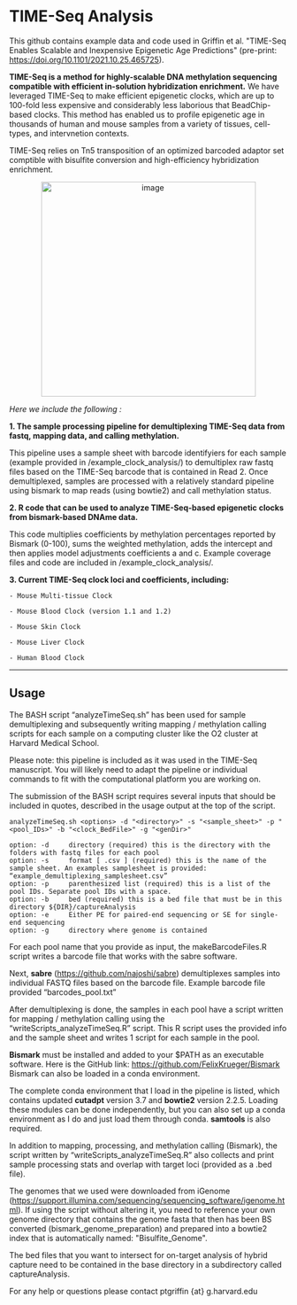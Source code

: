 # TIME-Seq Analysis 

This github contains example data and code used in Griffin et al. "TIME-Seq Enables Scalable and Inexpensive Epigenetic Age Predictions" (pre-print: https://doi.org/10.1101/2021.10.25.465725).

**TIME-Seq is a method for highly-scalable  DNA methylation sequencing compatible with efficient in-solution hybridization enrichment.** We have leveraged TIME-Seq to make efficient epigenetic clocks, which are up to 100-fold less expensive and considerably less laborious that BeadChip-based clocks. This method has enabled us to profile epigenetic age in thousands of human and mouse samples from a variety of tissues, cell-types, and intervnetion contexts. 

TIME-Seq relies on Tn5 transposition of an optimized barcoded adaptor set comptible with bisulfite conversion and high-efficiency hybridization enrichment. 

<p align="center"><img width="388" alt="image" src="https://user-images.githubusercontent.com/94640617/232860614-6e23660e-c1a9-4e44-a9c7-526bf1351902.png"><p>

_Here we include the following :_

**1. The sample processing pipeline for demultiplexing TIME-Seq data from fastq, mapping data, and calling methylation.**

This pipeline uses a sample sheet with barcode identifyiers for each sample (example provided in /example_clock_analysis/) to demultiplex raw fastq files based on the TIME-Seq barcode that is contained in Read 2. Once demultiplexed, samples are processed with a relatively standard pipeline using bismark to map reads (using bowtie2) and call methylation status. 

**2. R code that can be used to analyze TIME-Seq-based epigenetic clocks from bismark-based DNAme data.**


This code multiplies coefficients by methylation percentages reported by Bismark (0-100), sums the weighted methylation, adds the intercept and then applies model adjustments coefficients a and c. Example coverage files and code are included in /example_clock_analysis/.

**3. Current TIME-Seq clock loci and coefficients, including:**
    
    - Mouse Multi-tissue Clock
   
    - Mouse Blood Clock (version 1.1 and 1.2)
    
    - Mouse Skin Clock
    
    - Mouse Liver Clock
    
    - Human Blood Clock

_____________

## Usage
The BASH script “analyzeTimeSeq.sh” has been used for sample demultiplexing and subsequently writing mapping / methylation calling scripts for each sample on a computing cluster like the O2 cluster at Harvard Medical School. 

Please note: this pipeline is included as it was used in the TIME-Seq manuscript. You will likely need to adapt the pipeline or individual commands to fit with the computational platform you are working on.

The submission of the BASH script requires several inputs that should be included in quotes, described in the usage output at the top of the script. 

```
analyzeTimeSeq.sh <options> -d "<directory>" -s "<sample_sheet>" -p "<pool_IDs>" -b "<clock_BedFile>" -g "<genDir>"

option: -d     directory (required) this is the directory with the folders with fastq files for each pool
option: -s     format [ .csv ] (required) this is the name of the sample sheet. An examples samplesheet is provided: “example_demultiplexing_samplesheet.csv”
option: -p     parenthesized list (required) this is a list of the pool IDs. Separate pool IDs with a space.
option: -b     bed (required) this is a bed file that must be in this directory ${DIR}/captureAnalysis
option: -e     Either PE for paired-end sequencing or SE for single-end sequencing
option: -g     directory where genome is contained
```

For each pool name that you provide as input, the makeBarcodeFiles.R script writes a barcode file that works with the sabre software.

Next, **sabre** (https://github.com/najoshi/sabre) demultiplexes samples into individual FASTQ files based on the barcode file. 
Example barcode file provided “barcodes_pool.txt”

After demultiplexing is done, the samples in each pool have a script written for mapping / methylation calling using the “writeScripts_analyzeTimeSeq.R” script. 
This R script uses the provided info and the sample sheet and writes 1 script for each sample in the pool. 

**Bismark** must be installed and added to your $PATH as an executable software. Here is the GitHub link: https://github.com/FelixKrueger/Bismark 
Bismark can also be loaded in a conda environment. 

The complete conda environment that I load in the pipeline is listed, which contains updated **cutadpt** version 3.7 and **bowtie2** version 2.2.5. Loading these modules can be done independently, but you can also set up a conda environment as I do and just load them through conda. **samtools** is also required. 

In addition to mapping, processing, and methylation calling (Bismark), the script written by “writeScripts_analyzeTimeSeq.R” also collects and print sample processing stats and overlap with target loci (provided as a .bed file).

The genomes that we used were downloaded from iGenome (https://support.illumina.com/sequencing/sequencing_software/igenome.html). If using the script without altering it, you need to reference your own genome directory that contains the genome fasta that then has been BS converted (bismark_genome_preparation) and prepared into a bowtie2 index that is automatically named: "Bisulfite_Genome".

The bed files that you want to intersect for on-target analysis of hybrid capture need to be contained in the base directory in a subdirectory called captureAnalysis.

For any help or questions please contact ptgriffin {at} g.harvard.edu 
